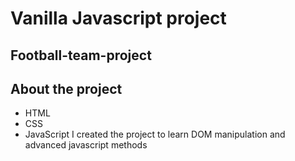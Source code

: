 # Vanilla Javascript project
## Football-team-project
## About the project
 * HTML
* CSS
* JavaScript
  I created the project to learn DOM manipulation and advanced javascript methods
